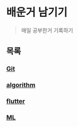 # 배운거 남기기

> 매일 공부한거 기록하기

## 목록
### [Git](./git/)

### [algorithm](./algorithm)

### [flutter](./flutter)

### [ML](./Machine_Learning)



